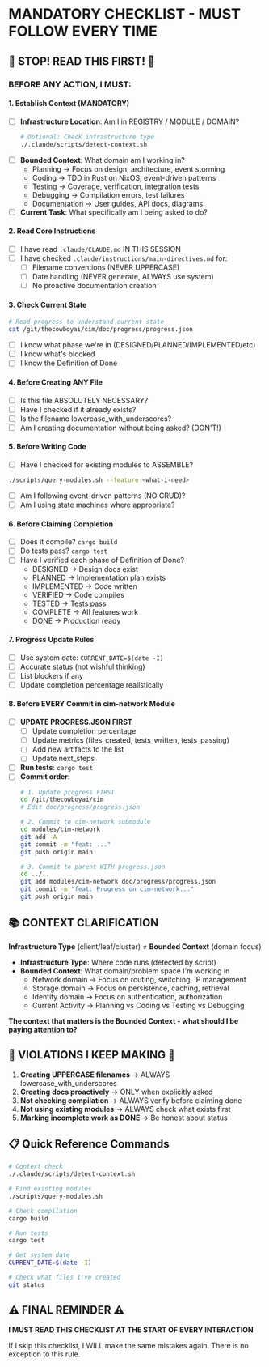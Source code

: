 # MANDATORY CHECKLIST - MUST FOLLOW EVERY TIME

## 🚨 STOP! READ THIS FIRST! 🚨

### BEFORE ANY ACTION, I MUST:

#### 1. Establish Context (MANDATORY)
- [ ] **Infrastructure Location**: Am I in REGISTRY / MODULE / DOMAIN?
  ```bash
  # Optional: Check infrastructure type
  ./.claude/scripts/detect-context.sh
  ```
- [ ] **Bounded Context**: What domain am I working in?
  - Planning → Focus on design, architecture, event storming
  - Coding → TDD in Rust on NixOS, event-driven patterns
  - Testing → Coverage, verification, integration tests
  - Debugging → Compilation errors, test failures
  - Documentation → User guides, API docs, diagrams
- [ ] **Current Task**: What specifically am I being asked to do?

#### 2. Read Core Instructions
- [ ] I have read `.claude/CLAUDE.md` IN THIS SESSION
- [ ] I have checked `.claude/instructions/main-directives.md` for:
  - [ ] Filename conventions (NEVER UPPERCASE)
  - [ ] Date handling (NEVER generate, ALWAYS use system)
  - [ ] No proactive documentation creation

#### 3. Check Current State
```bash
# Read progress to understand current state
cat /git/thecowboyai/cim/doc/progress/progress.json
```
- [ ] I know what phase we're in (DESIGNED/PLANNED/IMPLEMENTED/etc)
- [ ] I know what's blocked
- [ ] I know the Definition of Done

#### 4. Before Creating ANY File
- [ ] Is this file ABSOLUTELY NECESSARY?
- [ ] Have I checked if it already exists?
- [ ] Is the filename lowercase_with_underscores?
- [ ] Am I creating documentation without being asked? (DON'T!)

#### 5. Before Writing Code
- [ ] Have I checked for existing modules to ASSEMBLE?
```bash
./scripts/query-modules.sh --feature <what-i-need>
```
- [ ] Am I following event-driven patterns (NO CRUD)?
- [ ] Am I using state machines where appropriate?

#### 6. Before Claiming Completion
- [ ] Does it compile? `cargo build`
- [ ] Do tests pass? `cargo test`
- [ ] Have I verified each phase of Definition of Done?
  - DESIGNED → Design docs exist
  - PLANNED → Implementation plan exists
  - IMPLEMENTED → Code written
  - VERIFIED → Code compiles
  - TESTED → Tests pass
  - COMPLETE → All features work
  - DONE → Production ready

#### 7. Progress Update Rules
- [ ] Use system date: `CURRENT_DATE=$(date -I)`
- [ ] Accurate status (not wishful thinking)
- [ ] List blockers if any
- [ ] Update completion percentage realistically

#### 8. Before EVERY Commit in cim-network Module
- [ ] **UPDATE PROGRESS.JSON FIRST**
  - [ ] Update completion percentage
  - [ ] Update metrics (files_created, tests_written, tests_passing)
  - [ ] Add new artifacts to the list
  - [ ] Update next_steps
- [ ] **Run tests**: `cargo test`
- [ ] **Commit order**:
  ```bash
  # 1. Update progress FIRST
  cd /git/thecowboyai/cim
  # Edit doc/progress/progress.json
  
  # 2. Commit to cim-network submodule
  cd modules/cim-network
  git add -A
  git commit -m "feat: ..."
  git push origin main
  
  # 3. Commit to parent WITH progress.json
  cd ../..
  git add modules/cim-network doc/progress/progress.json
  git commit -m "feat: Progress on cim-network..."
  git push origin main
  ```

## 📚 CONTEXT CLARIFICATION

**Infrastructure Type** (client/leaf/cluster) ≠ **Bounded Context** (domain focus)

- **Infrastructure Type**: Where code runs (detected by script)
- **Bounded Context**: What domain/problem space I'm working in
  - Network domain → Focus on routing, switching, IP management
  - Storage domain → Focus on persistence, caching, retrieval
  - Identity domain → Focus on authentication, authorization
  - Current Activity → Planning vs Coding vs Testing vs Debugging

**The context that matters is the Bounded Context - what should I be paying attention to?**

## 🛑 VIOLATIONS I KEEP MAKING 🛑

1. **Creating UPPERCASE filenames** → ALWAYS lowercase_with_underscores
2. **Creating docs proactively** → ONLY when explicitly asked
3. **Not checking compilation** → ALWAYS verify before claiming done
4. **Not using existing modules** → ALWAYS check what exists first
5. **Marking incomplete work as DONE** → Be honest about status

## 📋 Quick Reference Commands

```bash
# Context check
./.claude/scripts/detect-context.sh

# Find existing modules
./scripts/query-modules.sh

# Check compilation
cargo build

# Run tests
cargo test

# Get system date
CURRENT_DATE=$(date -I)

# Check what files I've created
git status
```

## ⚠️ FINAL REMINDER ⚠️

**I MUST READ THIS CHECKLIST AT THE START OF EVERY INTERACTION**

If I skip this checklist, I WILL make the same mistakes again. There is no exception to this rule.
